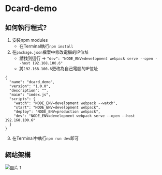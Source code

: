 # Dcard-demo
## 如何執行程式?
1. 安裝npm modules
    * 在Terminal執行`npm install`
2. 在`package.json`檔案中修改電腦的IP位址
    * 請找到這行 &rarr; `"dev": "NODE_ENV=development webpack serve --open --host 192.168.100.6"`
    * 將`192.168.100.6`更改為自己電腦的IP位址
```json=
{
  "name": "dcard_demo",
  "version": "1.0.0",
  "description": "",
  "main": "index.js",
  "scripts": {
    "watch": "NODE_ENV=development webpack --watch",
    "start": "NODE_ENV=development webpack",
    "deploy": "NODE_ENV=production webpack",
    "dev": "NODE_ENV=development webpack serve --open --host 192.168.100.6"
  }
}
```
3. 在Terminal中執行`npm run dev`即可
## 網站架構
![圖片 1](https://user-images.githubusercontent.com/52899009/113510528-ed5aa480-958d-11eb-9066-7362d3e2afb2.png)
